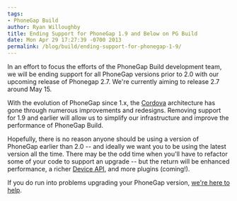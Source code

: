 ```yaml
---
tags:
- PhoneGap Build
author: Ryan Willoughby
title: Ending Support for PhoneGap 1.9 and Below on PG Build
date: Mon Apr 29 17:27:39 -0700 2013
permalink: /blog/build/ending-support-for-phonegap-1-9/
---
```

In an effort to focus the efforts of the PhoneGap Build development team, we will be ending support for all PhoneGap versions prior to 2.0 with our upcoming release of Phonegap 2.7. We're currently aiming to release 2.7 around May 15.

With the evolution of PhoneGap since 1.x, the [Cordova](http://cordova.apache.org/) architecture has gone through numerous improvements and redesigns. Removing support for 1.9 and earlier will allow us to simplify our infrastructure and improve the performance of PhoneGap Build.

<!-- end-slug -->

Hopefully, there is no reason anyone should be using a version of PhoneGap earlier than 2.0 -- and ideally we want you to be using the latest version all the time. There may be the odd time when you'll have to refactor some of your code to support an upgrade -- but the return will be enhanced performance, a richer [Device API](http://docs.phonegap.com/en/2.7.0/index.html), and more plugins (coming!).

If you do run into problems upgrading your PhoneGap version, [we're here to help](http://community.phonegap.com).
